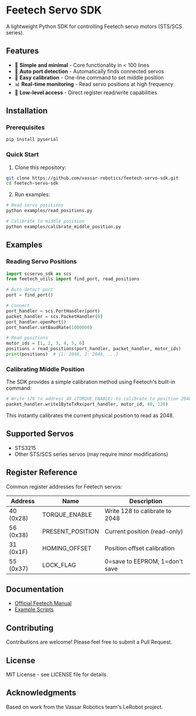 # Feetech Servo SDK

A lightweight Python SDK for controlling Feetech servo motors (STS/SCS series).

## Features

- 🚀 **Simple and minimal** - Core functionality in < 100 lines
- 📡 **Auto port detection** - Automatically finds connected servos
- 🎯 **Easy calibration** - One-line command to set middle position
- 📊 **Real-time monitoring** - Read servo positions at high frequency
- 🔧 **Low-level access** - Direct register read/write capabilities

## Installation

### Prerequisites

```bash
pip install pyserial
```

### Quick Start

1. Clone this repository:
```bash
git clone https://github.com/vassar-robotics/feetech-servo-sdk.git
cd feetech-servo-sdk
```

2. Run examples:
```bash
# Read servo positions
python examples/read_positions.py

# Calibrate to middle position
python examples/calibrate_middle_position.py
```

## Examples

### Reading Servo Positions

```python
import scservo_sdk as scs
from feetech_utils import find_port, read_positions

# Auto-detect port
port = find_port()

# Connect
port_handler = scs.PortHandler(port)
packet_handler = scs.PacketHandler(0)
port_handler.openPort()
port_handler.setBaudRate(1000000)

# Read positions
motor_ids = [1, 2, 3, 4, 5, 6]
positions = read_positions(port_handler, packet_handler, motor_ids)
print(positions)  # {1: 2048, 2: 2048, ...}
```

### Calibrating Middle Position

The SDK provides a simple calibration method using Feetech's built-in command:

```python
# Write 128 to address 40 (TORQUE_ENABLE) to calibrate to position 2048
packet_handler.write1ByteTxRx(port_handler, motor_id, 40, 128)
```

This instantly calibrates the current physical position to read as 2048.

## Supported Servos

- STS3215
- Other STS/SCS series servos (may require minor modifications)

## Register Reference

Common register addresses for Feetech servos:

| Address | Name | Description |
|---------|------|-------------|
| 40 (0x28) | TORQUE_ENABLE | Write 128 to calibrate to 2048 |
| 56 (0x38) | PRESENT_POSITION | Current position (read-only) |
| 31 (0x1F) | HOMING_OFFSET | Position offset calibration |
| 55 (0x37) | LOCK_FLAG | 0=save to EEPROM, 1=don't save |

## Documentation

- [Official Feetech Manual](http://doc.feetech.cn/#/prodinfodownload?srcType=FT-SMS-STS-emanual-229f4476422d4059abfb1cb0)
- [Example Scripts](examples/)

## Contributing

Contributions are welcome! Please feel free to submit a Pull Request.

## License

MIT License - see LICENSE file for details.

## Acknowledgments

Based on work from the Vassar Robotics team's LeRobot project.
